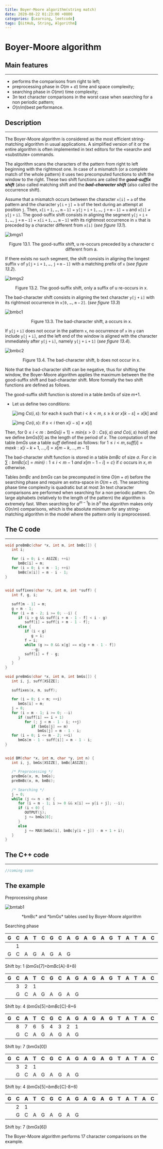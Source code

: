 ```yaml
---
title: Boyer-Moore algorithm(string match)
date: 2020-08-22 01:23:00 +0800
categories: [Learning, leetcode]
tags: [GitHub, String, Algorithm]
---
```

# Boyer-Moore algorithm

## Main features

---

* performs the comparisons from right to left;
* preprocessing phase in $O(m+\sigma)$ time and space complexity;
* searching phase in $O(mn)$ time complexity;
* $3n$ text character comparisons in the worst case when searching for a non periodic pattern;
* $O(n/m)$best performance.

## Description

---

The Boyer-Moore algorithm is considered as the most efficient string-matching algorithm in usual applications. A simplified version of it or the entire algorithm is often implemented in text editors for the «search» and «substitute» commands.

The algorithm scans the characters of the pattern from right to left beginning with the rightmost one. In case of a mismatch (or a complete match of the whole pattern) it uses two precomputed functions to shift the window to the right. These two shift functions are called the ***good-suffix shift*** (also called matching shift and the ***bad-character shift*** (also called the occurrence shift).

Assume that a mismatch occurs between the character $\mathtt{x[i]=a}$ of the pattern and the character $\mathtt{y[i+j]=b}$ of the text during an attempt at position $\mathtt{j}$.
Then, $\mathtt{x[i+1,\dots,m-1]=y[j+i+1,\dots,j+m-1]=u}$ and $\mathtt{x[i]\neq y[j+i]}$. The good-suffix shift consists in aligning the segment $\mathtt{y[j+i+1,\dots,j+m-1]=x[i+1,\dots,m-1]}$ with its rightmost occurrence in $\mathtt{x}$ that is preceded by a character different from $\mathtt{x[i]}$ (*see figure 13.1*).

![bmgs1](http://www-igm.univ-mlv.fr/~lecroq/string/images/bmgs1.gif)

<center>Figure 13.1. The good-suffix shift, u re-occurs preceded by a character c different from a.</center>

If there exists no such segment, the shift consists in aligning the longest suffix $\mathtt{v}$ of $\mathtt{y[j+i+1,\dots,j+m-1]}$ with a matching prefix of $\mathtt{x}$ (*see figure 13.2*).

![bmgs2](http://www-igm.univ-mlv.fr/~lecroq/string/images/bmgs2.gif)

<center>Figure 13.2. The good-suffix shift, only a suffix of u re-occurs in x.</center>

The bad-character shift consists in aligning the text character $\mathtt{y[j+i]}$ with its rightmost occurrence in $\mathtt{x[0,\dots,m-2]}$. (*see figure 13.3*)

![bmbc1](http://www-igm.univ-mlv.fr/~lecroq/string/images/bmbc1.gif)

<center>Figure 13.3. The bad-character shift, a occurs in x.</center>

If $\mathtt{y[j+i]}$ does not occur in the pattern $\mathtt{x}$, no occurrence of $\mathtt{x}$ in $\mathtt{y}$ can include $\mathtt{y[j+i]}$, and the left end of the window is aligned with the character immediately after $\mathtt{y[j+i]}$, namely $\mathtt{y[j+i+1]}$ (*see figure 13.4*).

![bmbc2](http://www-igm.univ-mlv.fr/~lecroq/string/images/bmbc2.gif)

<center>Figure 13.4. The bad-character shift, b does not occur in x.</center>

Note that the bad-character shift can be negative, thus for shifting the window, the Boyer-Moore algorithm applies the maximum between the the good-suffix shift and bad-character shift. More formally the two shift functions are defined as follows.

The good-suffix shift function is stored in a table *bmGs* of size *m*+1.

- Let us define two conditions:

	![img](http://www-igm.univ-mlv.fr/~lecroq/string/images/hand.gif) $Cs(i, s)$: for each $k$ such that $i < k < m$, $s \geq k$ or $x[k-s]=x[k]$ and

	![img](http://www-igm.univ-mlv.fr/~lecroq/string/images/hand.gif) $Co(i, s)$: if $s <i$ then $x[i-s] \neq x[i]$

Then, for $0 \leq i < m: bmGs[i+1]=min\{s>0 : Cs(i, s)~and~Co(i, s)~hold\}$
and we define *bmGs*[0] as the length of the period of $x$. The computation of the table *bmGs* use a table *suff* defined as follows: for $1 \leq i < m, suff[i]=max{k : x[i-k+1,\dots, i]=x[m-k,\dots,m-1]}$

The bad-character shift function is stored in a table *bmBc* of size $\sigma$. For $c$ in $\sum: bmBc[c] = min\{i : 1 \leq i <m-1~and~x[m-1-i]=c\}$ if $c$ occurs in $x$, $m$ otherwise.

Tables *bmBc* and *bmGs* can be precomputed in time $O(m+\sigma)$ before the searching phase and require an extra-space in $O(m+\sigma)$. The searching phase time complexity is quadratic but at most $3n$ text character comparisons are performed when searching for a non periodic pattern. On large alphabets (relatively to the length of the pattern) the algorithm is extremely fast. When searching for $a^{m-1}b$ in $b^n$ the algorithm makes only $O(n/m)$ comparisons, which is the absolute minimum for any string-matching algorithm in the model where the pattern only is preprocessed.

## The C code

---

```c
void preBmBc(char *x, int m, int bmBc[]) {
   int i;
 
   for (i = 0; i < ASIZE; ++i)
      bmBc[i] = m;
   for (i = 0; i < m - 1; ++i)
      bmBc[x[i]] = m - i - 1;
}
 
 
void suffixes(char *x, int m, int *suff) {
   int f, g, i;
 
   suff[m - 1] = m;
   g = m - 1;
   for (i = m - 2; i >= 0; --i) {
      if (i > g && suff[i + m - 1 - f] < i - g)
         suff[i] = suff[i + m - 1 - f];
      else {
         if (i < g)
            g = i;
         f = i;
         while (g >= 0 && x[g] == x[g + m - 1 - f])
            --g;
         suff[i] = f - g;
      }
   }
}
 
void preBmGs(char *x, int m, int bmGs[]) {
   int i, j, suff[XSIZE];
 
   suffixes(x, m, suff);
 
   for (i = 0; i < m; ++i)
      bmGs[i] = m;
   j = 0;
   for (i = m - 1; i >= 0; --i)
      if (suff[i] == i + 1)
         for (; j < m - 1 - i; ++j)
            if (bmGs[j] == m)
               bmGs[j] = m - 1 - i;
   for (i = 0; i <= m - 2; ++i)
      bmGs[m - 1 - suff[i]] = m - 1 - i;
}
 
 
void BM(char *x, int m, char *y, int n) {
   int i, j, bmGs[XSIZE], bmBc[ASIZE];
 
   /* Preprocessing */
   preBmGs(x, m, bmGs);
   preBmBc(x, m, bmBc);
 
   /* Searching */
   j = 0;
   while (j <= n - m) {
      for (i = m - 1; i >= 0 && x[i] == y[i + j]; --i);
      if (i < 0) {
         OUTPUT(j);
         j += bmGs[0];
      }
      else
         j += MAX(bmGs[i], bmBc[y[i + j]] - m + 1 + i);
   }
}
```

## The C++  code

---

```c++
//coming soon
```

## The example

Preprocessing phase

![bmtab1](http://www-igm.univ-mlv.fr/~lecroq/string/images/bmtab1.png)

<center>*bmBc* and *bmGs* tables used by Boyer-Moore algorithm</center>

Searching phase

| G    | C    | A    | T    | C    | G    | C    | A    | G    | A    | G    | A    | G    | T    | A    | T    | A    | C    | A    | G    | T    | A    | C    | G    |
| ---- | ---- | ---- | ---- | ---- | ---- | ---- | ---- | ---- | ---- | ---- | ---- | ---- | ---- | ---- | ---- | ---- | ---- | ---- | ---- | ---- | ---- | ---- | ---- |
|      | 1    |      |      |      |      |      |      |      |      |      |      |      |      |      |      |      |      |      |      |      |      |      |      |
| G    | C    | A    | G    | A    | G    | A    | G    |      |      |      |      |      |      |      |      |      |      |      |      |      |      |      |      |

Shift by: 1 (*bmGs*[7]=*bmBc*[A]-8+8)

| G    | C    | A    | T    | C    | G    | C    | A    | G    | A    | G    | A    | G    | T    | A    | T    | A    | C    | A    | G    | T    | A    | C    | G    |
| ---- | ---- | ---- | ---- | ---- | ---- | ---- | ---- | ---- | ---- | ---- | ---- | ---- | ---- | ---- | ---- | ---- | ---- | ---- | ---- | ---- | ---- | ---- | ---- |
|      | 3    | 2    | 1    |      |      |      |      |      |      |      |      |      |      |      |      |      |      |      |      |      |      |      |      |
|      | G    | C    | A    | G    | A    | G    | A    | G    |      |      |      |      |      |      |      |      |      |      |      |      |      |      |      |

Shift by: 4 (*bmGs*[5]=*bmBc*[C]-8+6

| G    | C    | A    | T    | C    | G    | C    | A    | G    | A    | G    | A    | G    | T    | A    | T    | A    | C    | A    | G    | T    | A    | C    | G    |
| ---- | ---- | ---- | ---- | ---- | ---- | ---- | ---- | ---- | ---- | ---- | ---- | ---- | ---- | ---- | ---- | ---- | ---- | ---- | ---- | ---- | ---- | ---- | ---- |
|      | 8    | 7    | 6    | 5    | 4    | 3    | 2    | 1    |      |      |      |      |      |      |      |      |      |      |      |      |      |      |      |
|      | G    | C    | A    | G    | A    | G    | A    | G    |      |      |      |      |      |      |      |      |      |      |      |      |      |      |      |

Shift by: 7 (*bmGs*[0])

| G    | C    | A    | T    | C    | G    | C    | A    | G    | A    | G    | A    | G    | T    | A    | T    | A    | C    | A    | G    | T    | A    | C    | G    |
| ---- | ---- | ---- | ---- | ---- | ---- | ---- | ---- | ---- | ---- | ---- | ---- | ---- | ---- | ---- | ---- | ---- | ---- | ---- | ---- | ---- | ---- | ---- | ---- |
|      | 3    | 2    | 1    |      |      |      |      |      |      |      |      |      |      |      |      |      |      |      |      |      |      |      |      |
|      | G    | C    | A    | G    | A    | G    | A    | G    |      |      |      |      |      |      |      |      |      |      |      |      |      |      |      |

Shift by: 4 (*bmGs*[5]=*bmBc*[C]-8+6)

| G    | C    | A    | T    | C    | G    | C    | A    | G    | A    | G    | A    | G    | T    | A    | T    | A    | C    | A    | G    | T    | A    | C    | G    |
| ---- | ---- | ---- | ---- | ---- | ---- | ---- | ---- | ---- | ---- | ---- | ---- | ---- | ---- | ---- | ---- | ---- | ---- | ---- | ---- | ---- | ---- | ---- | ---- |
|      | 2    | 1    |      |      |      |      |      |      |      |      |      |      |      |      |      |      |      |      |      |      |      |      |      |
|      | G    | C    | A    | G    | A    | G    | A    | G    |      |      |      |      |      |      |      |      |      |      |      |      |      |      |      |

Shift by: 7 (*bmGs*[6])

The Boyer-Moore algorithm performs 17 character comparisons on the example.

